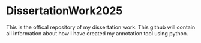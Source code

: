 # DissertationWork2025
This is the offical repository of my dissertation work. This github will contain all information about how I have created my annotation tool using python.
